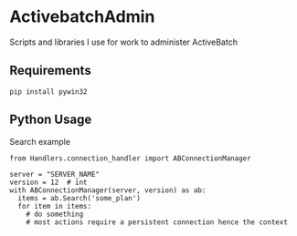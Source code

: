 # ActivebatchAdmin
Scripts and libraries I use for work to administer ActiveBatch

## Requirements
```
pip install pywin32
```

## Python Usage

Search example
```
from Handlers.connection_handler import ABConnectionManager

server = "SERVER_NAME"
version = 12  # int
with ABConnectionManager(server, version) as ab:
  items = ab.Search('some_plan')
  for item in items:
    # do something
    # most actions require a persistent connection hence the context
```
